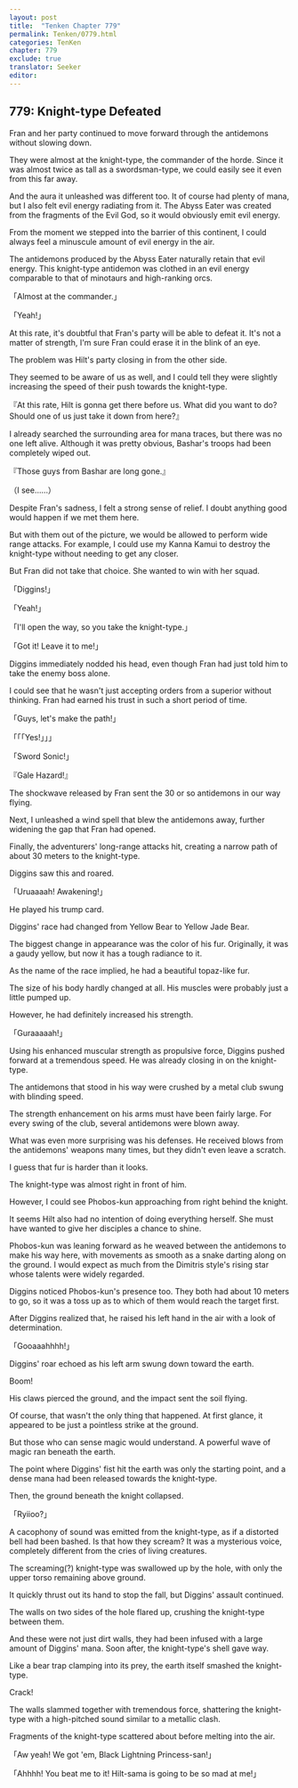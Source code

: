 ```yaml
---
layout: post
title:  "Tenken Chapter 779"
permalink: Tenken/0779.html
categories: TenKen
chapter: 779
exclude: true
translator: Seeker
editor: 
---
```

<h2 id="ch779">779: Knight-type Defeated</h2>

<p>Fran and her party continued to move forward through the antidemons without slowing down.</p>

<p>They were almost at the knight-type, the commander of the horde. Since it was almost twice as tall as a swordsman-type, we could easily see it even from this far away.</p>

<p>And the aura it unleashed was different too. It of course had plenty of mana, but I also felt evil energy radiating from it. The Abyss Eater was created from the fragments of the Evil God, so it would obviously emit evil energy.</p>

<p>From the moment we stepped into the barrier of this continent, I could always feel a minuscule amount of evil energy in the air.</p>

<p>The antidemons produced by the Abyss Eater naturally retain that evil energy. This knight-type antidemon was clothed in an evil energy comparable to that of minotaurs and high-ranking orcs.</p>

<p>「Almost at the commander.」</p>
<p>「Yeah!」</p>

<p>At this rate, it's doubtful that Fran's party will be able to defeat it. It's not a matter of strength, I'm sure Fran could erase it in the blink of an eye.</p>

<p>The problem was Hilt's party closing in from the other side.</p>

<p>They seemed to be aware of us as well, and I could tell they were slightly increasing the speed of their push towards the knight-type.</p>

<p>『At this rate, Hilt is gonna get there before us. What did you want to do? Should one of us just take it down from here?』</p>

<p>I already searched the surrounding area for mana traces, but there was no one left alive. Although it was pretty obvious, Bashar's troops had been completely wiped out.</p>

<p>『Those guys from Bashar are long gone.』</p>
<p>（I see……）</p>

<p>Despite Fran's sadness, I felt a strong sense of relief. I doubt anything good would happen if we met them here.</p>

<p>But with them out of the picture, we would be allowed to perform wide range attacks. For example, I could use my Kanna Kamui to destroy the knight-type without needing to get any closer.</p>

<p>But Fran did not take that choice. She wanted to win with her squad.</p>

<p>「Diggins!」</p>
<p>「Yeah!」</p>
<p>「I'll open the way, so you take the knight-type.」</p>
<p>「Got it! Leave it to me!」</p>

<p>Diggins immediately nodded his head, even though Fran had just told him to take the enemy boss alone.</p>

<p>I could see that he wasn't just accepting orders from a superior without thinking. Fran had earned his trust in such a short period of time.</p>

<p>「Guys, let's make the path!」</p>
<p>「「「Yes!」」」</p>
<p>「Sword Sonic!」</p>
<p>『Gale Hazard!』</p>

<p>The shockwave released by Fran sent the 30 or so antidemons in our way flying.</p>

<p>Next, I unleashed a wind spell that blew the antidemons away, further widening the gap that Fran had opened.</p>

<p>Finally, the adventurers' long-range attacks hit, creating a narrow path of about 30 meters to the knight-type.</p>

<p>Diggins saw this and roared.</p>

<p>「Uruaaaah! Awakening!」</p>

<p>He played his trump card.</p>

<p>Diggins' race had changed from Yellow Bear to Yellow Jade Bear.</p>

<p>The biggest change in appearance was the color of his fur. Originally, it was a gaudy yellow, but now it has a tough radiance to it.</p>

<p>As the name of the race implied, he had a beautiful topaz-like fur.</p>

<p>The size of his body hardly changed at all. His muscles were probably just a little pumped up.</p>

<p>However, he had definitely increased his strength.</p>

<p>「Guraaaaah!」</p>

<p>Using his enhanced muscular strength as propulsive force, Diggins pushed forward at a tremendous speed. He was already closing in on the knight-type.</p>

<p>The antidemons that stood in his way were crushed by a metal club swung with blinding speed.</p>

<p>The strength enhancement on his arms must have been fairly large. For every swing of the club, several antidemons were blown away.</p>

<p>What was even more surprising was his defenses. He received blows from the antidemons' weapons many times, but they didn't even leave a scratch.</p>

<p>I guess that fur is harder than it looks.</p>

<p>The knight-type was almost right in front of him.</p>

<p>However, I could see Phobos-kun approaching from right behind the knight.</p>

<p>It seems Hilt also had no intention of doing everything herself. She must have wanted to give her disciples a chance to shine.</p>

<p>Phobos-kun was leaning forward as he weaved between the antidemons to make his way here, with movements as smooth as a snake darting along on the ground. I would expect as much from the Dimitris style's rising star whose talents were widely regarded.</p>

<p>Diggins noticed Phobos-kun's presence too. They both had about 10 meters to go, so it was a toss up as to which of them would reach the target first.</p>

<p>After Diggins realized that, he raised his left hand in the air with a look of determination.</p>

<p>「Gooaaahhhh!」</p>

<p>Diggins' roar echoed as his left arm swung down toward the earth.</p>

<p>Boom!</p>

<p>His claws pierced the ground, and the impact sent the soil flying.</p>

<p>Of course, that wasn't the only thing that happened. At first glance, it appeared to be just a pointless strike at the ground.</p>

<p>But those who can sense magic would understand. A powerful wave of magic ran beneath the earth.</p>

<p>The point where Diggins' fist hit the earth was only the starting point, and a dense mana had been released towards the knight-type.</p>

<p>Then, the ground beneath the knight collapsed.</p>

<p>「Ryiioo?」</p>

<p>A cacophony of sound was emitted from the knight-type, as if a distorted bell had been bashed. Is that how they scream? It was a mysterious voice, completely different from the cries of living creatures.</p>

<p>The screaming(?) knight-type was swallowed up by the hole, with only the upper torso remaining above ground.</p>

<p>It quickly thrust out its hand to stop the fall, but Diggins' assault continued.</p>

<p>The walls on two sides of the hole flared up, crushing the knight-type between them.</p>

<p>And these were not just dirt walls, they had been infused with a large amount of Diggins' mana. Soon after, the knight-type's shell gave way.</p>

<p>Like a bear trap clamping into its prey, the earth itself smashed the knight-type.</p>

<p>Crack!</p>

<p>The walls slammed together with tremendous force, shattering the knight-type with a high-pitched sound similar to a metallic clash.</p>

<p>Fragments of the knight-type scattered about before melting into the air.</p>

<p>「Aw yeah! We got 'em, Black Lightning Princess-san!」</p>
<p>「Ahhhh! You beat me to it! Hilt-sama is going to be so mad at me!」</p>



